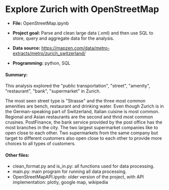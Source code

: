 # Explore Zurich with OpenStreetMap

* **File:** OpenStreetMap.ipynb 
* **Project goal:** Parse and clean large data (.xml) and then use SQL to store, query and aggregate data for the analysis.
 
* **Data source:** https://mapzen.com/data/metro-extracts/metro/zurich_switzerland/

* **Programming:** python, SQL 

#### Summary: 
This analysis explored the "public transportation", "street", "amenity", "restaurant", "bank", "supermarket" in Zurich. 

The most seen street type is "Strasse" and the three most common amenities are bench, restaurant and drinking water. Even though Zurich is in the German-speaking part of Switzerland, Italian cuisine is most common. Regional and Asian restaurants are the second and thrid most common crusines. PostFinance, the bank service provided by the post office has the most branches in the city. The two largest supermarket companies like to open close to each other. Two supermarkets from the same company but target to different customers also open close to each other to provide more choices to all types of customers.

#### Other files:
* clean_format.py and is_in.py: all functions used for data processing.
* main.py: main program for running all data processing.
* OpenStreetMapAPI.ipynb: older version of the project, with API implementation: plotly, google map, wikipedia 